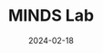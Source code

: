 ---
# Leave the homepage title empty to use the site title
title: MINDS Lab
date: 2024-02-18
type: landing

sections:
  - block: hero
    content:
      title: Medical Imaging & Data Science (MINDS) lab
      image:
        filename: group_photo.jpg
      text: |
        <br>
        
        The Sotiras Lab, also known as the Medical Imaging & Data Science (MINDS) Lab, is focused on developing novel computational methods to extract information from imaging data and delineate patterns in large heterogeneous data sets. Our goal is to improve patient-specific diagnosis and advance our understanding of brain structure and function in health and disease.
        {{% cta cta_link="./people/" cta_text="Meet the team →" %}}
  
  
  
  - block: markdown
    content:
      title: Latest News
      subtitle:
      text: |
        
        This section will cover the latest news of the lab, particularly accomplishments. For examples, paper acceptance, thesis proposal/quals exam, conference awards, grant acceptance. The news will be in chronological order with most recent first.
        * **Insert date**: News 1
        * **Insert date**: News 2
        * **Insert date**: News 3
 
    
    design:
      columns: '1'


  # - block: collection
  #   content:
  #     title: Latest News
  #     subtitle:
  #     text:
  #     count: 5
  #     filters:
  #       author: ''
  #       category: ''
  #       exclude_featured: false
  #       publication_type: ''
  #       tag: ''
  #     offset: 0
  #     order: desc
  #     page_type: post
  #   design:
  #     view: card
  #     columns: '1'
  
  # - block: markdown
  #   content:
  #     title:
  #     subtitle: ''
  #     text:
  #   design:
  #     columns: '1'
  #     background:
  #       image: 
  #         filename: coders.jpg
  #         filters:
  #           brightness: 1
  #         parallax: false
  #         position: center
  #         size: cover
  #         text_color_light: true
  #     spacing:
  #       padding: ['20px', '0', '20px', '0']
  #     css_class: fullscreen
  
  # - block: markdown
  #   content:
  #     title:
  #     subtitle:
  #     text: |
  #       {{% cta cta_link="./people/" cta_text="Meet the team →" %}}
  #   design:
  #     columns: '1'
---